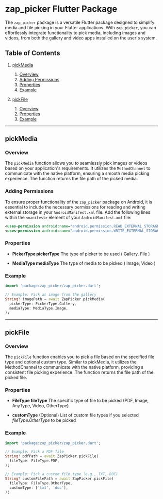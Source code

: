 # zap_picker Flutter Package

The `zap_picker` package is a versatile Flutter package designed to simplify media and file picking in your Flutter applications. With `zap_picker`, you can effortlessly integrate functionality to pick media, including images and videos, from both the gallery and video apps installed on the user's system.

## Table of Contents

1. [pickMedia](#pickmedia)
   1. [Overview](#overview)
   1. [Adding Permissions](#adding-permissions)
   2. [Properties](#properties)
   3. [Example](#example)

2. [pickFile](#pickfile)
   1. [Overview](#overview-1)
   2. [Properties](#properties-1)
   3. [Example](#example-1)

---

## pickMedia

### Overview

The `pickMedia` function allows you to seamlessly pick images or videos based on your application's requirements. It utilizes the `MethodChannel` to communicate with the native platform, ensuring a smooth media picking experience. The function returns the file path of the picked media.


### Adding Permissions

To ensure proper functionality of the `zap_picker` package on Android, it is essential to include the necessary permissions for reading and writing external storage in your `AndroidManifest.xml` file.
Add the following lines within the `<manifest>` element of your `AndroidManifest.xml` file:

```xml
<uses-permission android:name="android.permission.READ_EXTERNAL_STORAGE" />
<uses-permission android:name="android.permission.WRITE_EXTERNAL_STORAGE" />
```


### Properties

- **PickerType pickerType** The type of picker to be used ( Gallery, File )

- **MediaType mediaType** The type of media to be picked  ( Image, Video )


### Example

```dart
import 'package:zap_picker/zap_picker.dart';

// Example: Pick an image from the gallery
String? imagePath = await ZapPicker.pickMedia(
  pickerType: PickerType.Gallery,
  mediaType: MediaType.Image,
);
```

------

## pickFile

### Overview

The `pickFile` function enables you to pick a file based on the specified file type and optional custom type. Similar to pickMedia, it utilizes the MethodChannel to communicate with the native platform, providing a consistent file picking experience. The function returns the file path of the picked file.

### Properties

- **FileType fileType** The specific type of file to be picked (PDF, Image, AnyType, Video, OtherType)

- **customType**  (Optional) List<String> of custom file types if you selected *fileType.OtherType* to be picked


### Example

```dart
import 'package:zap_picker/zap_picker.dart';

// Example: Pick a PDF file
String? pdfPath = await ZapPicker.pickFile(
  fileType: FileType.PDF,
);

// Example: Pick a custom file type (e.g., TXT, DOC)
String? customFilePath = await ZapPicker.pickFile(
  fileType: FileType.OtherType,
  customType: ['txt', 'doc'],
);

```